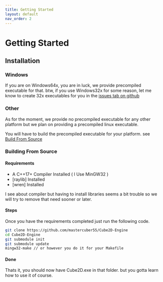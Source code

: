 ```yaml
---
title: Getting Started
layout: default
nav_order: 2
---
```


# Getting Started

## Installation

### Windows
If you are on Windows64x, you are in luck, we provide precompiled executable for that.
btw, if you use Windows32x for some reason, let me know to create 32x executables for you in the [issues tab on github]

### Other
As for the moment, we provide no precompiled executable for any other platform
but we plan on providing a precompiled linux executable.

You will have to build the precompiled executable for your platform.
see [Build From Source] 

### Building From Source
#### Requirements
- A C++17+ Compiler Installed ( I Use MinGW32 )
- [raylib] Installed
- [wren] Installed

I see about compiler but having to install libraries seems a bit trouble so we will try to remove that need sooner or later.

#### Steps
Once you have the requirements completed just run the following code.
```sh
git clone https://github.com/mastercuber55/Cube2D-Engine
cd Cube2D-Engine
git submodule init
git submodule update
mingw32-make // or however you do it for your Makefile
```

#### Done

Thats it, you should now have Cube2D.exe in that folder.
but you gotta learn how to use it of course.

[issues tab on github]: https://github.com/mastercuber55/Cube2D-Engine/Issues
[Build From Source]: https://just-the-docs.com/docs/navigation-structure/#Build-From-Source